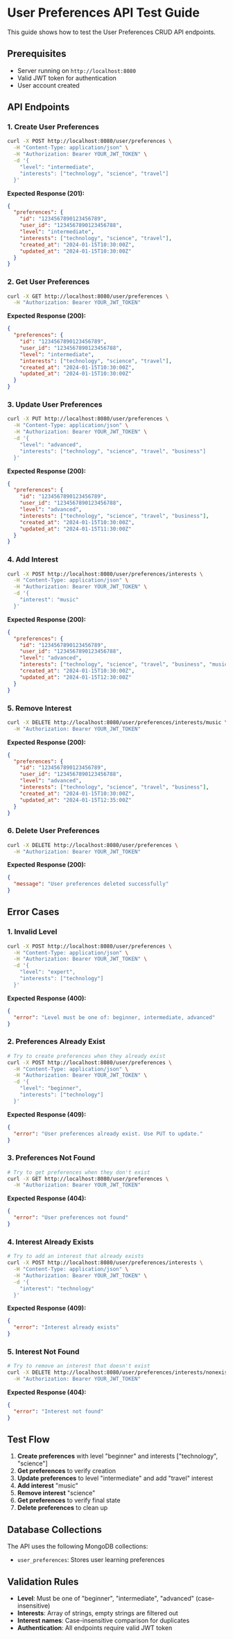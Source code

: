 # User Preferences API Test Guide

This guide shows how to test the User Preferences CRUD API endpoints.

## Prerequisites
- Server running on `http://localhost:8080`
- Valid JWT token for authentication
- User account created

## API Endpoints

### 1. Create User Preferences
```bash
curl -X POST http://localhost:8080/user/preferences \
  -H "Content-Type: application/json" \
  -H "Authorization: Bearer YOUR_JWT_TOKEN" \
  -d '{
    "level": "intermediate",
    "interests": ["technology", "science", "travel"]
  }'
```

**Expected Response (201):**
```json
{
  "preferences": {
    "id": "1234567890123456789",
    "user_id": "1234567890123456788",
    "level": "intermediate",
    "interests": ["technology", "science", "travel"],
    "created_at": "2024-01-15T10:30:00Z",
    "updated_at": "2024-01-15T10:30:00Z"
  }
}
```

### 2. Get User Preferences
```bash
curl -X GET http://localhost:8080/user/preferences \
  -H "Authorization: Bearer YOUR_JWT_TOKEN"
```

**Expected Response (200):**
```json
{
  "preferences": {
    "id": "1234567890123456789",
    "user_id": "1234567890123456788",
    "level": "intermediate",
    "interests": ["technology", "science", "travel"],
    "created_at": "2024-01-15T10:30:00Z",
    "updated_at": "2024-01-15T10:30:00Z"
  }
}
```

### 3. Update User Preferences
```bash
curl -X PUT http://localhost:8080/user/preferences \
  -H "Content-Type: application/json" \
  -H "Authorization: Bearer YOUR_JWT_TOKEN" \
  -d '{
    "level": "advanced",
    "interests": ["technology", "science", "travel", "business"]
  }'
```

**Expected Response (200):**
```json
{
  "preferences": {
    "id": "1234567890123456789",
    "user_id": "1234567890123456788",
    "level": "advanced",
    "interests": ["technology", "science", "travel", "business"],
    "created_at": "2024-01-15T10:30:00Z",
    "updated_at": "2024-01-15T11:30:00Z"
  }
}
```

### 4. Add Interest
```bash
curl -X POST http://localhost:8080/user/preferences/interests \
  -H "Content-Type: application/json" \
  -H "Authorization: Bearer YOUR_JWT_TOKEN" \
  -d '{
    "interest": "music"
  }'
```

**Expected Response (200):**
```json
{
  "preferences": {
    "id": "1234567890123456789",
    "user_id": "1234567890123456788",
    "level": "advanced",
    "interests": ["technology", "science", "travel", "business", "music"],
    "created_at": "2024-01-15T10:30:00Z",
    "updated_at": "2024-01-15T12:30:00Z"
  }
}
```

### 5. Remove Interest
```bash
curl -X DELETE http://localhost:8080/user/preferences/interests/music \
  -H "Authorization: Bearer YOUR_JWT_TOKEN"
```

**Expected Response (200):**
```json
{
  "preferences": {
    "id": "1234567890123456789",
    "user_id": "1234567890123456788",
    "level": "advanced",
    "interests": ["technology", "science", "travel", "business"],
    "created_at": "2024-01-15T10:30:00Z",
    "updated_at": "2024-01-15T12:35:00Z"
  }
}
```

### 6. Delete User Preferences
```bash
curl -X DELETE http://localhost:8080/user/preferences \
  -H "Authorization: Bearer YOUR_JWT_TOKEN"
```

**Expected Response (200):**
```json
{
  "message": "User preferences deleted successfully"
}
```

## Error Cases

### 1. Invalid Level
```bash
curl -X POST http://localhost:8080/user/preferences \
  -H "Content-Type: application/json" \
  -H "Authorization: Bearer YOUR_JWT_TOKEN" \
  -d '{
    "level": "expert",
    "interests": ["technology"]
  }'
```

**Expected Response (400):**
```json
{
  "error": "Level must be one of: beginner, intermediate, advanced"
}
```

### 2. Preferences Already Exist
```bash
# Try to create preferences when they already exist
curl -X POST http://localhost:8080/user/preferences \
  -H "Content-Type: application/json" \
  -H "Authorization: Bearer YOUR_JWT_TOKEN" \
  -d '{
    "level": "beginner",
    "interests": ["technology"]
  }'
```

**Expected Response (409):**
```json
{
  "error": "User preferences already exist. Use PUT to update."
}
```

### 3. Preferences Not Found
```bash
# Try to get preferences when they don't exist
curl -X GET http://localhost:8080/user/preferences \
  -H "Authorization: Bearer YOUR_JWT_TOKEN"
```

**Expected Response (404):**
```json
{
  "error": "User preferences not found"
}
```

### 4. Interest Already Exists
```bash
# Try to add an interest that already exists
curl -X POST http://localhost:8080/user/preferences/interests \
  -H "Content-Type: application/json" \
  -H "Authorization: Bearer YOUR_JWT_TOKEN" \
  -d '{
    "interest": "technology"
  }'
```

**Expected Response (409):**
```json
{
  "error": "Interest already exists"
}
```

### 5. Interest Not Found
```bash
# Try to remove an interest that doesn't exist
curl -X DELETE http://localhost:8080/user/preferences/interests/nonexistent \
  -H "Authorization: Bearer YOUR_JWT_TOKEN"
```

**Expected Response (404):**
```json
{
  "error": "Interest not found"
}
```

## Test Flow

1. **Create preferences** with level "beginner" and interests ["technology", "science"]
2. **Get preferences** to verify creation
3. **Update preferences** to level "intermediate" and add "travel" interest
4. **Add interest** "music"
5. **Remove interest** "science"
6. **Get preferences** to verify final state
7. **Delete preferences** to clean up

## Database Collections

The API uses the following MongoDB collections:
- `user_preferences`: Stores user learning preferences

## Validation Rules

- **Level**: Must be one of "beginner", "intermediate", "advanced" (case-insensitive)
- **Interests**: Array of strings, empty strings are filtered out
- **Interest names**: Case-insensitive comparison for duplicates
- **Authentication**: All endpoints require valid JWT token 